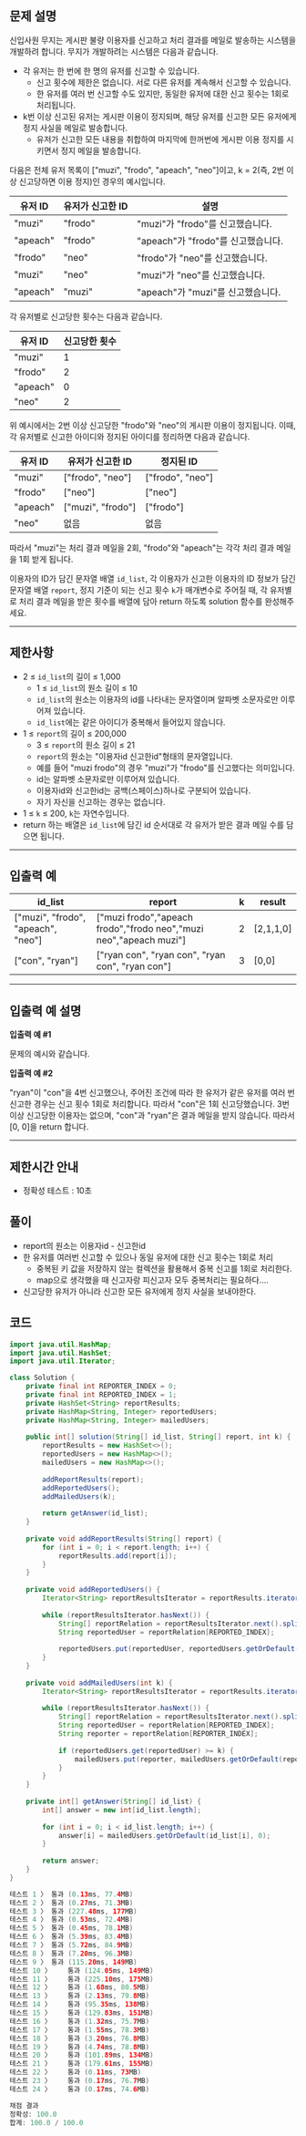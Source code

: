 ## 문제 설명

신입사원 무지는 게시판 불량 이용자를 신고하고 처리 결과를 메일로 발송하는 시스템을 개발하려 합니다. 무지가 개발하려는 시스템은 다음과 같습니다.

- 각 유저는 한 번에 한 명의 유저를 신고할 수 있습니다.
    - 신고 횟수에 제한은 없습니다. 서로 다른 유저를 계속해서 신고할 수 있습니다.
    - 한 유저를 여러 번 신고할 수도 있지만, 동일한 유저에 대한 신고 횟수는 1회로 처리됩니다.
- k번 이상 신고된 유저는 게시판 이용이 정지되며, 해당 유저를 신고한 모든 유저에게 정지 사실을 메일로 발송합니다.
    - 유저가 신고한 모든 내용을 취합하여 마지막에 한꺼번에 게시판 이용 정지를 시키면서 정지 메일을 발송합니다.

다음은 전체 유저 목록이 ["muzi", "frodo", "apeach", "neo"]이고, k = 2(즉, 2번 이상 신고당하면 이용 정지)인 경우의 예시입니다.

| 유저 ID | 유저가 신고한 ID | 설명 |
| --- | --- | --- |
| "muzi" | "frodo" | "muzi"가 "frodo"를 신고했습니다. |
| "apeach" | "frodo" | "apeach"가 "frodo"를 신고했습니다. |
| "frodo" | "neo" | "frodo"가 "neo"를 신고했습니다. |
| "muzi" | "neo" | "muzi"가 "neo"를 신고했습니다. |
| "apeach" | "muzi" | "apeach"가 "muzi"를 신고했습니다. |

각 유저별로 신고당한 횟수는 다음과 같습니다.

| 유저 ID | 신고당한 횟수 |
| --- | --- |
| "muzi" | 1 |
| "frodo" | 2 |
| "apeach" | 0 |
| "neo" | 2 |

위 예시에서는 2번 이상 신고당한 "frodo"와 "neo"의 게시판 이용이 정지됩니다. 이때, 각 유저별로 신고한 아이디와 정지된 아이디를 정리하면 다음과 같습니다.

| 유저 ID | 유저가 신고한 ID | 정지된 ID |
| --- | --- | --- |
| "muzi" | ["frodo", "neo"] | ["frodo", "neo"] |
| "frodo" | ["neo"] | ["neo"] |
| "apeach" | ["muzi", "frodo"] | ["frodo"] |
| "neo" | 없음 | 없음 |

따라서 "muzi"는 처리 결과 메일을 2회, "frodo"와 "apeach"는 각각 처리 결과 메일을 1회 받게 됩니다.

이용자의 ID가 담긴 문자열 배열 `id_list`, 각 이용자가 신고한 이용자의 ID 정보가 담긴 문자열 배열 `report`, 정지 기준이 되는 신고 횟수 `k`가 매개변수로 주어질 때, 각 유저별로 처리 결과 메일을 받은 횟수를 배열에 담아 return 하도록 solution 함수를 완성해주세요.

---

## 제한사항

- 2 ≤ `id_list`의 길이 ≤ 1,000
    - 1 ≤ `id_list`의 원소 길이 ≤ 10
    - `id_list`의 원소는 이용자의 id를 나타내는 문자열이며 알파벳 소문자로만 이루어져 있습니다.
    - `id_list`에는 같은 아이디가 중복해서 들어있지 않습니다.
- 1 ≤ `report`의 길이 ≤ 200,000
    - 3 ≤ `report`의 원소 길이 ≤ 21
    - `report`의 원소는 "이용자id 신고한id"형태의 문자열입니다.
    - 예를 들어 "muzi frodo"의 경우 "muzi"가 "frodo"를 신고했다는 의미입니다.
    - id는 알파벳 소문자로만 이루어져 있습니다.
    - 이용자id와 신고한id는 공백(스페이스)하나로 구분되어 있습니다.
    - 자기 자신을 신고하는 경우는 없습니다.
- 1 ≤ `k` ≤ 200, `k`는 자연수입니다.
- return 하는 배열은 `id_list`에 담긴 id 순서대로 각 유저가 받은 결과 메일 수를 담으면 됩니다.

---

## 입출력 예

| id_list | report | k | result |
| --- | --- | --- | --- |
| ["muzi", "frodo", "apeach", "neo"] | ["muzi frodo","apeach frodo","frodo neo","muzi neo","apeach muzi"] | 2 | [2,1,1,0] |
| ["con", "ryan"] | ["ryan con", "ryan con", "ryan con", "ryan con"] | 3 | [0,0] |

---

## 입출력 예 설명

**입출력 예 #1**

문제의 예시와 같습니다.

**입출력 예 #2**

"ryan"이 "con"을 4번 신고했으나, 주어진 조건에 따라 한 유저가 같은 유저를 여러 번 신고한 경우는 신고 횟수 1회로 처리합니다. 따라서 "con"은 1회 신고당했습니다. 3번 이상 신고당한 이용자는 없으며, "con"과 "ryan"은 결과 메일을 받지 않습니다. 따라서 [0, 0]을 return 합니다.

---

## 제한시간 안내

- 정확성 테스트 : 10초

## 풀이

- report의 원소는 이용자id - 신고한id
- 한 유저를 여러번 신고할 수 있으나 동일 유저에 대한 신고 횟수는 1회로 처리
    - 중복된 키 값을 저장하지 않는 컬렉션을 활용해서 중복 신고를 1회로 처리한다.
    - map으로 생각했을 때 신고자랑 피신고자 모두 중복처리는 필요하다….
- 신고당한 유저가 아니라 신고한 모든 유저에게 정지 사실을 보내야한다.

## 코드

```java
import java.util.HashMap;
import java.util.HashSet;
import java.util.Iterator;

class Solution {
    private final int REPORTER_INDEX = 0;
    private final int REPORTED_INDEX = 1;
    private HashSet<String> reportResults;
    private HashMap<String, Integer> reportedUsers;
    private HashMap<String, Integer> mailedUsers;
    
    public int[] solution(String[] id_list, String[] report, int k) {
        reportResults = new HashSet<>();
        reportedUsers = new HashMap<>();
        mailedUsers = new HashMap<>();
        
        addReportResults(report);
        addReportedUsers();
        addMailedUsers(k);
        
        return getAnswer(id_list);
    }
    
    private void addReportResults(String[] report) {
        for (int i = 0; i < report.length; i++) {
            reportResults.add(report[i]);
        }
    }
    
    private void addReportedUsers() {
        Iterator<String> reportResultsIterator = reportResults.iterator();
        
        while (reportResultsIterator.hasNext()) {
            String[] reportRelation = reportResultsIterator.next().split(" ");
            String reportedUser = reportRelation[REPORTED_INDEX];
            
            reportedUsers.put(reportedUser, reportedUsers.getOrDefault(reportedUser, 0) + 1);
        }
    }
    
    private void addMailedUsers(int k) {
        Iterator<String> reportResultsIterator = reportResults.iterator();
        
        while (reportResultsIterator.hasNext()) {
            String[] reportRelation = reportResultsIterator.next().split(" ");
            String reportedUser = reportRelation[REPORTED_INDEX];
            String reporter = reportRelation[REPORTER_INDEX];
            
            if (reportedUsers.get(reportedUser) >= k) {
                mailedUsers.put(reporter, mailedUsers.getOrDefault(reporter, 0) + 1);
            }
        }
    }
    
    private int[] getAnswer(String[] id_list) {
        int[] answer = new int[id_list.length];
        
        for (int i = 0; i < id_list.length; i++) {
            answer[i] = mailedUsers.getOrDefault(id_list[i], 0);
        }
        
        return answer;
    }
}

테스트 1 〉	통과 (0.13ms, 77.4MB)
테스트 2 〉	통과 (0.27ms, 71.3MB)
테스트 3 〉	통과 (227.48ms, 177MB)
테스트 4 〉	통과 (0.53ms, 72.4MB)
테스트 5 〉	통과 (0.45ms, 78.1MB)
테스트 6 〉	통과 (5.39ms, 83.4MB)
테스트 7 〉	통과 (5.72ms, 84.9MB)
테스트 8 〉	통과 (7.20ms, 96.3MB)
테스트 9 〉	통과 (115.20ms, 149MB)
테스트 10 〉	통과 (124.05ms, 149MB)
테스트 11 〉	통과 (225.10ms, 175MB)
테스트 12 〉	통과 (1.68ms, 80.5MB)
테스트 13 〉	통과 (2.13ms, 79.8MB)
테스트 14 〉	통과 (95.35ms, 138MB)
테스트 15 〉	통과 (129.83ms, 151MB)
테스트 16 〉	통과 (1.32ms, 75.7MB)
테스트 17 〉	통과 (1.55ms, 78.3MB)
테스트 18 〉	통과 (3.20ms, 76.8MB)
테스트 19 〉	통과 (4.74ms, 78.8MB)
테스트 20 〉	통과 (101.89ms, 134MB)
테스트 21 〉	통과 (179.61ms, 155MB)
테스트 22 〉	통과 (0.11ms, 73MB)
테스트 23 〉	통과 (0.17ms, 76.7MB)
테스트 24 〉	통과 (0.17ms, 74.6MB)

채점 결과
정확성: 100.0
합계: 100.0 / 100.0
```